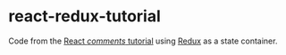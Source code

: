 react-redux-tutorial
====================

Code from the [React *comments* tutorial](https://facebook.github.io/react/docs/tutorial.html) using [Redux](https://github.com/reactjs/redux) as a state container.
